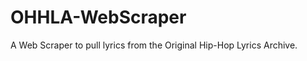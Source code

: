 OHHLA-WebScraper
================

A Web Scraper to pull lyrics from the Original Hip-Hop Lyrics Archive.
